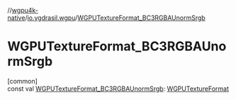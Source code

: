 //[wgpu4k-native](../../index.md)/[io.ygdrasil.wgpu](index.md)/[WGPUTextureFormat_BC3RGBAUnormSrgb](-w-g-p-u-texture-format_-b-c3-r-g-b-a-unorm-srgb.md)

# WGPUTextureFormat_BC3RGBAUnormSrgb

[common]\
const val [WGPUTextureFormat_BC3RGBAUnormSrgb](-w-g-p-u-texture-format_-b-c3-r-g-b-a-unorm-srgb.md): [WGPUTextureFormat](-w-g-p-u-texture-format/index.md)